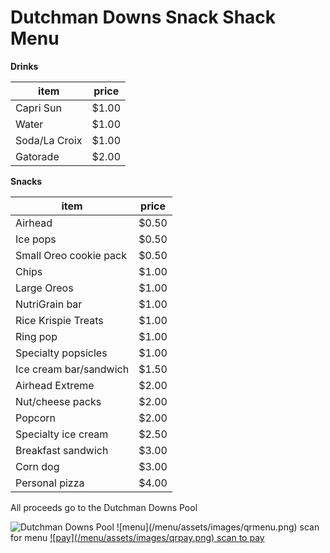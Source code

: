 # Dutchman Downs Snack Shack Menu

**Drinks**

| item                      | price |
|---------------------------|-------|
| Capri Sun                 | $1.00 |
| Water	                    | $1.00 |
| Soda/La Croix             | $1.00 |
| Gatorade                  | $2.00 |

**Snacks**

| item                      | price |
|---------------------------|-------|
| Airhead                   | $0.50 |
| Ice pops                  | $0.50 |
| Small Oreo cookie pack    | $0.50 |
| Chips                     | $1.00 |
| Large Oreos               | $1.00 |
| NutriGrain bar            | $1.00 |
| Rice Krispie Treats       | $1.00 |
| Ring pop                  | $1.00 |
| Specialty popsicles       | $1.00 |
| Ice cream bar/sandwich    | $1.50 |
| Airhead Extreme           | $2.00 |
| Nut/cheese packs          | $2.00 |
| Popcorn                   | $2.00 |
| Specialty ice cream       | $2.50 |
| Breakfast sandwich        | $3.00 |
| Corn dog                  | $3.00 |
| Personal pizza            | $4.00 |

All proceeds go to the Dutchman Downs Pool

<img class="logo" src="/menu/assets/images/dolphin_noyear.png" alt="Dutchman Downs Pool">

<span class="qrcontainer">
    <span class="qrcode qrmenu">
        ![menu](/menu/assets/images/qrmenu.png)
        <span class="qrlabel">scan for menu</span>
    </span>
    <a rel="noreferrer" href="https://venmo.com/u/ddsnackshack">
        <span class="qrcode qrpay">
            ![pay](/menu/assets/images/qrpay.png)
            <span class="qrlabel">scan to pay</span>
        </span>
    </a>
</span>

